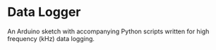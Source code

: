 # Data Logger

An Arduino sketch with accompanying Python scripts written for high frequency (kHz) data logging.



